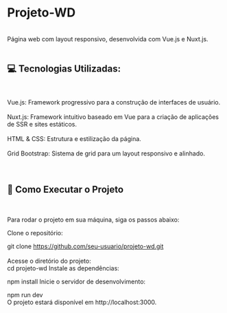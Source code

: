 <h1>Projeto-WD</h1> <br>
Página web com layout responsivo, desenvolvida com Vue.js e Nuxt.js. 
<br>
<br>
<h2>💻 Tecnologias Utilizadas:</h2>
<br>

Vue.js: Framework progressivo para a construção de interfaces de usuário.
<br>
<br>
Nuxt.js: Framework intuitivo baseado em Vue para a criação de aplicações de SSR e sites estáticos.
<br>
<br>
HTML & CSS: Estrutura e estilização da página.
<br>
<br>
Grid Bootstrap: Sistema de grid para um layout responsivo e alinhado.
<br>
<br>
<br>

<h2>🚀 Como Executar o Projeto</h2>
<br>

Para rodar o projeto em sua máquina, siga os passos abaixo:

Clone o repositório:



git clone https://github.com/seu-usuario/projeto-wd.git
<br>
<br>
Acesse o diretório do projeto:<br>
cd projeto-wd
Instale as dependências:



npm install
Inicie o servidor de desenvolvimento:



npm run dev<br>
O projeto estará disponível em http://localhost:3000.
